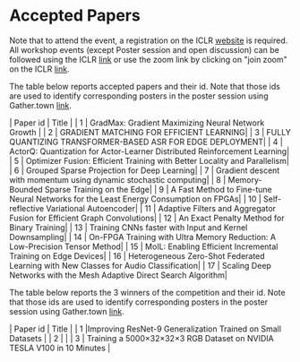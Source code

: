 
# Accepted Papers

Note that to attend the event, a registration on the ICLR [website](https://iclr.cc/) is required. All workshop events (except Poster session and open discussion) can be followed using the ICLR [link](https://iclr.cc/virtual/2021/workshop/2136) or use the zoom link by clicking on "join zoom" on the ICLR [link](https://iclr.cc/virtual/2021/workshop/2136).

The table below reports accepted papers and their id. Note that those ids are used to identify corresponding posters in the poster session using Gather.town [link](https://eventhosts.gather.town/app/8GTU1Np5og1tJ0ab/Poster%20Session).  


| Paper id                                         | Title                  |
|        1 | GradMax: Gradient Maximizing Neural Network Growth  |
|        2 | GRADIENT MATCHING FOR EFFICIENT LEARNING|
|        3 | FULLY QUANTIZING TRANSFORMER-BASED ASR FOR EDGE DEPLOYMENT|
|        4 | ActorQ: Quantization for Actor-Learner Distributed Reinforcement Learning|
|        5 | Optimizer Fusion: Efficient Training with Better Locality and Parallelism|
|        6 | Grouped Sparse Projection for Deep Learning|
|        7 | Gradient descent with momentum using dynamic stochastic computing|
|        8 | Memory-Bounded Sparse Training on the Edge|
|        9 | A Fast Method to Fine-tune Neural Networks for the Least Energy Consumption on FPGAs|
|        10 | Self-reflective Variational Autoencoder|
|        11 | Adaptive Filters and Aggregator Fusion for Efficient Graph Convolutions|
|        12 | An Exact Penalty Method for Binary Training|
|        13 | Training CNNs faster with Input and Kernel Downsampling|
|        14 | On-FPGA Training with Ultra Memory Reduction: A Low-Precision Tensor Method|
|        15 | MoIL: Enabling Efficient Incremental Training on Edge Devices|
|        16 | Heterogeneous Zero-Shot Federated Learning with New Classes for Audio Classification|
|        17 | Scaling Deep Networks with the Mesh Adaptive Direct Search Algorithm|


 
The table below reports the 3 winners of the competition and their id. Note that those ids are used to identify corresponding posters in the poster session using Gather.town [link](https://eventhosts.gather.town/app/8GTU1Np5og1tJ0ab/Poster%20Session).

| Paper id                                         | Title                  |
|        1 |Improving ResNet-9 Generalization Trained on Small Datasets |
|        2 | |
|        3 | Training a 5000×32×32×3 RGB Dataset on NVIDIA TESLA V100 in 10 Minutes |
